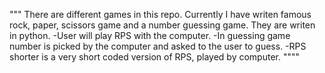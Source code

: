 """
There are different games in this repo.
Currently I have writen famous rock, paper, scissors game and a number guessing game.
They are writen in python.
-User will play RPS with the computer.
-In guessing game number is picked by the computer and asked to the user to guess.
-RPS shorter is a very short coded version of RPS, played by computer.
""""
